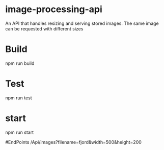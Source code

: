 # image-processing-api
An API that handles resizing and serving stored images. The same image can be requested with different sizes


# Build
npm run build


# Test
npm run test


# start
npm run start

#EndPoints
/Api/images?filename=fjord&width=500&height=200
